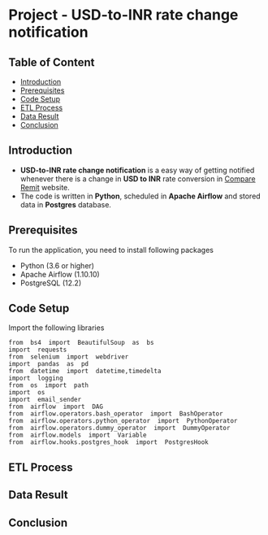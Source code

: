 # Project - USD-to-INR rate change notification

## Table of Content

- [Introduction](#introduction)
- [Prerequisites](#prerequisites)
- [Code Setup](#code-setup)
- [ETL Process](#etl-process)
- [Data Result](#data-result)
- [Conclusion](#conclusion)

## Introduction
- **USD-to-INR rate change notification** is a easy way of  getting notified whenever there is a change in **USD to INR** rate conversion in [Compare Remit](https://www.compareremit.com/todays-best-dollar-to-rupee-exchange-rate/) website. 
- The code is written in **Python**, scheduled in **Apache Airflow** and stored data in **Postgres** database.

## Prerequisites

To run the application, you need to install following packages
- Python (3.6 or higher)
- Apache Airflow (1.10.10)
- PostgreSQL (12.2)

## Code Setup 
Import the following libraries

    from  bs4  import  BeautifulSoup  as  bs
    import  requests
    from  selenium  import  webdriver
    import  pandas  as  pd
    from  datetime  import  datetime,timedelta
    import  logging
    from  os  import  path
    import  os
    import  email_sender
    from  airflow  import  DAG
    from  airflow.operators.bash_operator  import  BashOperator
    from  airflow.operators.python_operator  import  PythonOperator
    from  airflow.operators.dummy_operator  import  DummyOperator
    from  airflow.models  import  Variable
    from  airflow.hooks.postgres_hook  import  PostgresHook

## ETL Process

## Data Result

## Conclusion
